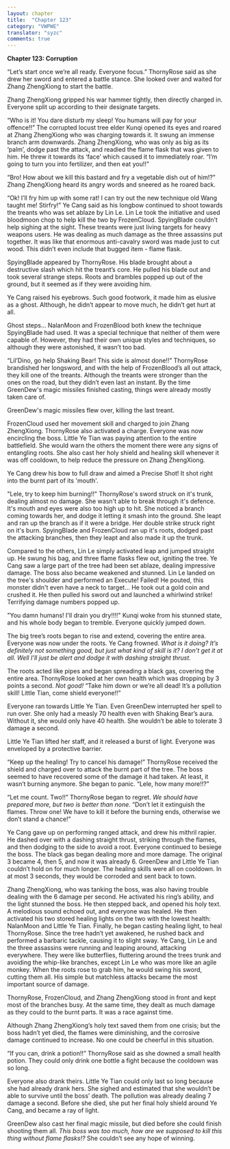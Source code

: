```yaml
---
layout: chapter
title:  "Chapter 123"
category: "VWPWE"
translator: "syzc"
comments: true
---
```


**Chapter 123: Corruption**

“Let’s start once we’re all ready. Everyone focus.” ThornyRose said as she drew her sword and entered a battle stance. She looked over and waited for Zhang ZhengXiong to start the battle.

Zhang ZhengXiong gripped his war hammer tightly, then directly charged in. Everyone split up according to their designate targets.

“Who is it! You dare disturb my sleep! You humans will pay for your offence!!” The corrupted locust tree elder Kunqi opened its eyes and roared at Zhang ZhengXiong who was charging towards it. It swung an immense branch arm downwards. Zhang ZhengXiong, who was only as big as its ‘palm’, dodge past the attack, and readied the flame flask that was given to him. He threw it towards its ‘face’ which caused it to immediately roar. “I’m going to turn you into fertilizer, and then eat you!!”

“Bro! How about we kill this bastard and fry a vegetable dish out of him!?” Zhang ZhengXiong heard its angry words and sneered as he roared back.

“Ok! I’ll fry him up with some rat! I can try out the new technique old Wang taught me! Stirfry!” Ye Cang said as his longbow continued to shoot towards the treants who was set ablaze by Lin Le. Lin Le took the initiative and used bloodmoon chop to help kill the two by FrozenCloud. SpyingBlade couldn’t help sighing at the sight. These treants were just living targets for heavy weapons users. He was dealing as much damage as the three assassins put together. It was like that enormous anti-cavalry sword was made just to cut wood. This didn’t even include that bugged item - flame flask.

SpyingBlade appeared by ThornyRose. His blade brought about a destructive slash which hit the treant’s core. He pulled his blade out and took several strange steps. Roots and brambles popped up out of the ground, but it seemed as if they were avoiding him.

Ye Cang raised his eyebrows. Such good footwork, it made him as elusive as a ghost. Although, he didn’t appear to move much, he didn’t get hurt at all.

Ghost steps… NalanMoon and FrozenBlood both knew the technique SpyingBlade had used. It was a special technique that neither of them were capable of. However, they had their own unique styles and techniques, so although they were astonished, it wasn’t too bad.

“Lil’Dino, go help Shaking Bear! This side is almost done!!” ThornyRose brandished her longsword, and with the help of FrozenBlood’s all out attack, they kill one of the treants. Although the treants were stronger than the ones on the road, but they didn’t even last an instant. By the time GreenDew's magic missiles finished casting, things were already mostly taken care of. 

GreenDew's magic missiles flew over, killing the last treant. 

FrozenCloud used her movement skill and charged to join Zhang ZhengXiong. ThornyRose also activated a charge. Everyone was now encircling the boss. Little Ye Tian was paying attention to the entire battlefield. She would warn the others the moment there were any signs of entangling roots. She also cast her holy shield and healing skill whenever it was off cooldown, to help reduce the pressure on Zhang ZhengXiong.

Ye Cang drew his bow to full draw and aimed a Precise Shot! It shot right into the burnt part of its 'mouth'. 

"Lele, try to keep him burning!!" ThornyRose's sword struck on it's trunk, dealing almost no damage. She wasn't able to break through it's defence. It's mouth and eyes were also too high up to hit. She noticed a branch coming towards her, and dodge it letting it smash into the ground. She leapt and ran up the branch as if it were a bridge. Her double strike struck right on it's burn. SpyingBlade and FrozenCloud ran up it's roots, dodged past the attacking branches, then they leapt and also made it up the trunk.

Compared to the others, Lin Le simply activated leap and jumped straight up. He swung his bag, and three flame flasks flew out, igniting the tree. Ye Cang saw a large part of the tree had been set ablaze, dealing impressive damage. The boss also became weakened and stunned. Lin Le landed on the tree's shoulder and performed an Execute! Failed! He pouted, this monster didn't even have a neck to target... He took out a gold coin and crushed it. He then pulled his sword out and launched a whirlwind strike! Terrifying damage numbers popped up.

"You damn humans! I'll drain you dry!!!!" Kunqi woke from his stunned state, and his whole body began to tremble. Everyone quickly jumped down.

The big tree’s roots began to rise and extend, covering the entire area. Everyone was now under the roots. Ye Cang frowned. *What is it doing? It’s definitely not something good, but just what kind of skill is it? I don’t get it at all. Well I’ll just be alert and dodge it with dashing straight thrust.*

The roots acted like pipes and began spreading a black gas, covering the entire area. ThornyRose looked at her own health which was dropping by 3 points a second. *Not good!* “Take him down or we’re all dead! It’s a pollution skill! Little Tian, come shield everyone!!”

Everyone ran towards Little Ye Tian. Even GreenDew interrupted her spell to run over. She only had a measly 70 health even with Shaking Bear’s aura. Without it, she would only have 40 health. She wouldn’t be able to tolerate 3 damage a second.

Little Ye Tian lifted her staff, and it released a burst of light. Everyone was enveloped by a protective barrier.

“Keep up the healing! Try to cancel his damage!” ThornyRose received the shield and charged over to attack the burnt part of the tree. The boss seemed to have recovered some of the damage it had taken. At least, it wasn’t burning anymore. She began to panic. “Lele, how many more!!?”

“Let me count. Two!!” ThornyRose began to regret. *We should have prepared more, but two is better than none.* “Don’t let it extinguish the flames. Throw one! We have to kill it before the burning ends, otherwise we don’t stand a chance!”

Ye Cang gave up on performing ranged attack, and drew his mithril rapier. He dashed over with a dashing straight thrust, striking through the flames, and then dodging to the side to avoid a root. Everyone continued to besiege the boss. The black gas began dealing more and more damage. The original 3 became 4, then 5, and now it was already 6. GreenDew and Little Ye Tian couldn’t hold on for much longer. The healing skills were all on cooldown. In at most 3 seconds, they would be corroded and sent back to town.

Zhang ZhengXiong, who was tanking the boss, was also having trouble dealing with the 6 damage per second. He activated his ring’s ability, and the light stunned the boss. He then stepped back, and opened his holy text. A melodious sound echoed out, and everyone was healed. He then activated his two stored healing lights on the two with the lowest health: NalanMoon and Little Ye Tian. Finally, he began casting healing light, to heal ThornyRose. Since the tree hadn’t yet awakened, he rushed back and performed a barbaric tackle, causing it to slight sway. Ye Cang, Lin Le and the three assassins were running and leaping around, attacking everywhere. They were like butterflies, fluttering around the trees trunk and avoiding the whip-like branches, except Lin Le who was more like an agile monkey. When the roots rose to grab him, he would swing his sword, cutting them all. His simple but matchless attacks became the most important source of damage.

ThornyRose, FrozenCloud, and Zhang ZhengXiong stood in front and kept most of the branches busy. At the same time, they dealt as much damage as they could to the burnt parts. It was a race against time.

Although Zhang ZhengXiong’s holy text saved them from one crisis; but the boss hadn’t yet died, the flames were diminishing, and the corrosive damage continued to increase. No one could be cheerful in this situation.

“If you can, drink a potion!!” ThornyRose said as she downed a small health potion. They could only drink one bottle a fight because the cooldown was so long.

Everyone also drank theirs. Little Ye Tian could only last so long because she had already drank hers. She sighed and estimated that she wouldn’t be able to survive until the boss’ death. The pollution was already dealing 7 damage a second. Before she died, she put her final holy shield around Ye Cang, and became a ray of light.

GreenDew also cast her final magic missile, but died before she could finish shooting them all. *This boss was too much, how are we supposed to kill this thing without flame flasks!?* She couldn’t see any hope of winning.

